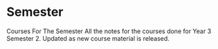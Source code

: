 # Semester
Courses For The Semester
All the notes for the courses done for Year 3 Semester 2. Updated as new course material is released.
